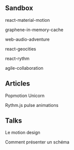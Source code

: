 Sandbox
-------

react-material-motion

graphene-in-memory-cache

web-audio-adventure

react-geocities

react-rythm

agile-collaboration




Articles
-------

Popmotion Unicorn

Rythm.js pulse animations


Talks
------

Le motion design

Comment présenter un schéma

